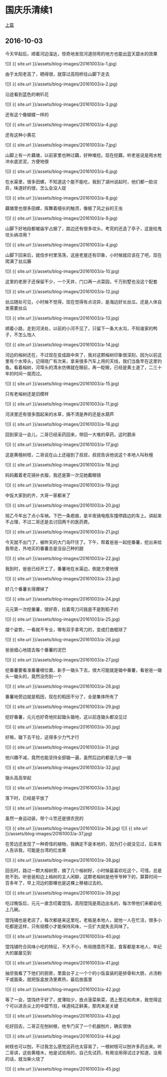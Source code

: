 国庆乐清续1
========================

[上篇](/2016/10/02/大门岛.html)

2016-10-03
------------------------
今天早起后，顺着河边溜达，惊奇地发现河道拐弯的地方也能出蓝天碧水的效果

![]( {{ site.url }}/assets/blog-images/20161003/a-1.jpg)

由于太阳老高了，晒得很，就穿过高阳桥往山脚下走去

![]( {{ site.url }}/assets/blog-images/20161003/a-2.jpg)

沿途看到蓝色的喇叭花

![]( {{ site.url }}/assets/blog-images/20161003/a-3.jpg)

还有这个像蝴蝶一样的

![]( {{ site.url }}/assets/blog-images/20161003/a-4.jpg)

还有这种小黄花

![]( {{ site.url }}/assets/blog-images/20161003/a-7.jpg)

山脚上有一片藕塘，以前家里也种过藕，好种难挖。现在挖藕，听老爸说是用水枪冲水底淤泥，方便地很

![]( {{ site.url }}/assets/blog-images/20161003/a-6.jpg)

在水渠里，很多田螺，不知道这个能不能吃，我到了湖州说起时，他们都一脸诧异，味道好的很，怎么会没人捉

![]( {{ site.url }}/assets/blog-images/20161003/a-8.jpg)

藕塘里也很多田螺，挥舞着细长的触须，像极了风之谷的王虫

![]( {{ site.url }}/assets/blog-images/20161003/a-9.jpg)

山脚下好地段都被庙宇占据了，路边还有很多坟头，考究的还造了亭子，这是给鬼坟头纳凉用？

![]( {{ site.url }}/assets/blog-images/20161003/a-4.jpg)

山脚下回来后，就信步村里荡荡，这座老屋还有印象，小时候就应该在了吧，现在爬满了丝瓜藤

![]( {{ site.url }}/assets/blog-images/20161003/a-10.jpg)

这里的老房子还保留不少，一个天井，门口再一点菜园，千万别墅也没这个配套

![]( {{ site.url }}/assets/blog-images/20161003/a-12.jpg)

丝瓜随处可见，小时候不觉得，现在觉得有点诧异，是海边好长丝瓜，还是人体自发需要丝瓜

![]( {{ site.url }}/assets/blog-images/20161003/a-13.jpg)

顺着小路，走到河浃处，以前的小河不见了，只留下一条大水沟，不知谁家的鸭子，不怎么怕人

![]( {{ site.url }}/assets/blog-images/20161003/a-14.jpg)

河边的榕树还在，不过现在变成路中央了，我对这颗榕树印象很深刻，因为以前这里有个水埠头，记得晓广有次来，拿来很多汽车上用的天线，我们当鱼竿在这里钓鱼。看着榕树，河埠头的清水仿佛就在眼前，再一眨眼，已经是黄土道了，二三十年的时间一晃而过。

![]( {{ site.url }}/assets/blog-images/20161003/a-15.jpg)

只有老榕树还是旧模样

![]( {{ site.url }}/assets/blog-images/20161003/a-11.jpg)

河浃里还有很多围起来的水草，搞不清是养的还是水葫芦

![]( {{ site.url }}/assets/blog-images/20161003/a-16.jpg)

回到家没一会儿，二哥已经采药回来，带回一大堆的草药，这时爵床

![]( {{ site.url }}/assets/blog-images/20161003/a-17.jpg)

这是黄檀树枝，二哥说在山上还碰到了叔叔，叔叔告诉他说这个本地人叫秋檀

![]( {{ site.url }}/assets/blog-images/20161003/a-18.jpg)

妈妈戴着老花镜补衣服，我还是第一次见她戴眼镜

![]( {{ site.url }}/assets/blog-images/20161003/a-19.jpg)

中饭大家到的齐，大哥一家都来了

![]( {{ site.url }}/assets/blog-images/20161003/a-20.jpg)

旭乙今年出了点小车祸，下巴一条疤痕，是半夜骑电瓶车撞停路边的车上。讲起来不占理，不过二哥还是去讨回两千的医药费。

![]( {{ site.url }}/assets/blog-images/20161003/a-21.jpg)

今天就不出门了，被昨天的大门岛吓住了。下午，帮着爸爸一起挖番薯，挖出来给我带走，外地买的番薯总是没自己种的甜

![]( {{ site.url }}/assets/blog-images/20161003/a-22.jpg)

我到时，爸爸已经开工了，番薯地在水渠边，倒是方便地很

![]( {{ site.url }}/assets/blog-images/20161003/a-23.jpg)

好几个番薯长得爆掉了

![]( {{ site.url }}/assets/blog-images/20161003/a-24.jpg)

元元第一次挖番薯，很好奇，拉着弯刀问我是不是割稻子的

![]( {{ site.url }}/assets/blog-images/20161003/a-25.jpg)

摆个姿势，一看就不专业，哪有双手拿弯刀的，变成打曲棍球了

![]( {{ site.url }}/assets/blog-images/20161003/a-26.jpg)

爸爸细心地搓去每个番薯的泥巴

![]( {{ site.url }}/assets/blog-images/20161003/a-27.jpg)

挖番薯要看准番薯根位置，新手一锄头下去，很大可能就是锄中番薯，看爸爸一锄头一锄头的，竟然没伤到一个

![]( {{ site.url }}/assets/blog-images/20161003/a-28.jpg)

番薯地旁边就是稻田，现在的稻田不分了，全是集体所有了

![]( {{ site.url }}/assets/blog-images/20161003/a-29.jpg)

挖好番薯，元元也好奇地抡起锄头锄地，这以前连锄头都没见过

![]( {{ site.url }}/assets/blog-images/20161003/a-30.jpg)

好嘛，锄下去干拉，这得多少力气才行

![]( {{ site.url }}/assets/blog-images/20161003/a-31.jpg)

他兴趣不减，竟然也能坚持全部锄一遍，虽然后边的都是几步一锄

![]( {{ site.url }}/assets/blog-images/20161003/a-32.jpg)

锄头高高举起

![]( {{ site.url }}/assets/blog-images/20161003/a-33.jpg)

落下时，已经是平放了

![]( {{ site.url }}/assets/blog-images/20161003/a-34.jpg)

虽然一身运动装，带个斗笠还是很农民的

![]( {{ site.url }}/assets/blog-images/20161003/a-36.jpg)
![]( {{ site.url }}/assets/blog-images/20161003/a-37.jpg)

在旁边还发现了一种奇怪的植物，我确定不是本地的，因为打小就没见过，后来有人告诉我，可能是台湾的红龙果

![]( {{ site.url }}/assets/blog-images/20161003/a-38.jpg)

回去时，路过一颗大榕树旁，摘了几个榕树籽，小时候最喜欢吃这个，可惜，总是抢不到。听爸爸和边上榕树的主人闲聊，这颗老榕树是他爷爷种下的，算算时间一百多年了，早上河边的那棵也是这棵上移植过去的。

![]( {{ site.url }}/assets/blog-images/20161003/a-39.jpg)

吃过晚饭后，元元一直念叨着馄饨，高阳馄饨是周边出名的，每次带他们来都会吃上几碗。

馄饨铺也是老店了，每次都是来这里吃，老板是本地人，就他一人在忙活，很多小吃都是这样，只有规模小才能保持风味，一旦扩大就失去风味了。

![]( {{ site.url }}/assets/blog-images/20161003/a-40.jpg)

馄饨铺符合风味小吃的特征，不大不小，布局随意而不脏，食客都是本地人，年纪大的屡屡见到

![]( {{ site.url }}/assets/blog-images/20161003/a-41.jpg)

抽空我看了下他们的厨房，里面台子上一个个的小饭盒装的是排骨和大肠，点汤粉干或面条，就把饭盒放汤里煮热，最后放面里

![]( {{ site.url }}/assets/blog-images/20161003/a-42.jpg)

等了一会，馄饨终于好了，皮薄陷少，放点菠菜紫菜，洒上葱花和肉末，我觉得这个可以进舌尖上的中国节目，味道纯正鲜美，那肉末是关键

![]( {{ site.url }}/assets/blog-images/20161003/a-43.jpg)

吃好回去，二哥正在刨树根，他专门买了一个机器刨片，确实很快

![]( {{ site.url }}/assets/blog-images/20161003/a-44.jpg)

树枝也可以刨，不过我怎么感觉这药也太容易了，一根树枝可以刨许多药出来。听二哥讲，这些黄檀木，他是试验用的，自己先试药，有用没用得试过才知道，没用的话，就当柴火烧了

![]( {{ site.url }}/assets/blog-images/20161003/a-45.jpg)